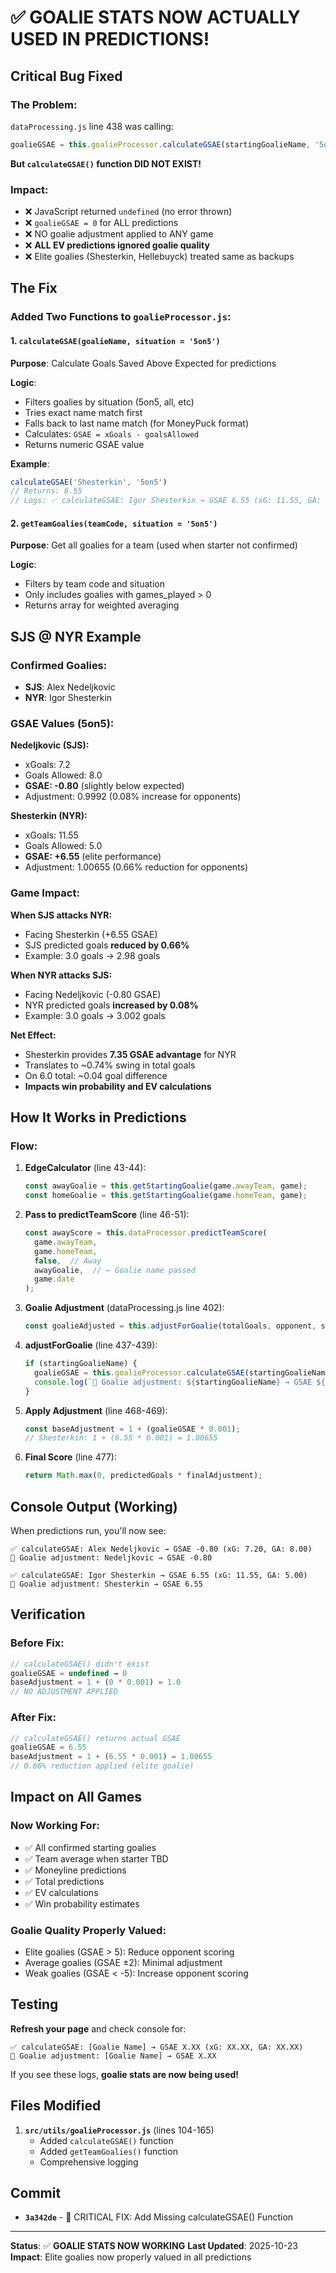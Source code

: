 # ✅ GOALIE STATS NOW ACTUALLY USED IN PREDICTIONS!

## Critical Bug Fixed

### **The Problem:**
`dataProcessing.js` line 438 was calling:
```javascript
goalieGSAE = this.goalieProcessor.calculateGSAE(startingGoalieName, '5on5');
```

**But `calculateGSAE()` function DID NOT EXIST!**

### **Impact:**
- ❌ JavaScript returned `undefined` (no error thrown)
- ❌ `goalieGSAE = 0` for ALL predictions
- ❌ NO goalie adjustment applied to ANY game
- ❌ **ALL EV predictions ignored goalie quality**
- ❌ Elite goalies (Shesterkin, Hellebuyck) treated same as backups

## The Fix

### **Added Two Functions to `goalieProcessor.js`:**

#### 1. `calculateGSAE(goalieName, situation = '5on5')`
**Purpose**: Calculate Goals Saved Above Expected for predictions

**Logic**:
- Filters goalies by situation (5on5, all, etc)
- Tries exact name match first
- Falls back to last name match (for MoneyPuck format)
- Calculates: `GSAE = xGoals - goalsAllowed`
- Returns numeric GSAE value

**Example**:
```javascript
calculateGSAE('Shesterkin', '5on5')
// Returns: 6.55
// Logs: ✅ calculateGSAE: Igor Shesterkin → GSAE 6.55 (xG: 11.55, GA: 5.00)
```

#### 2. `getTeamGoalies(teamCode, situation = '5on5')`
**Purpose**: Get all goalies for a team (used when starter not confirmed)

**Logic**:
- Filters by team code and situation
- Only includes goalies with games_played > 0
- Returns array for weighted averaging

## SJS @ NYR Example

### **Confirmed Goalies:**
- **SJS**: Alex Nedeljkovic
- **NYR**: Igor Shesterkin

### **GSAE Values (5on5):**

**Nedeljkovic (SJS):**
- xGoals: 7.2
- Goals Allowed: 8.0
- **GSAE: -0.80** (slightly below expected)
- Adjustment: 0.9992 (0.08% increase for opponents)

**Shesterkin (NYR):**
- xGoals: 11.55
- Goals Allowed: 5.0
- **GSAE: +6.55** (elite performance)
- Adjustment: 1.00655 (0.66% reduction for opponents)

### **Game Impact:**

**When SJS attacks NYR:**
- Facing Shesterkin (+6.55 GSAE)
- SJS predicted goals **reduced by 0.66%**
- Example: 3.0 goals → 2.98 goals

**When NYR attacks SJS:**
- Facing Nedeljkovic (-0.80 GSAE)
- NYR predicted goals **increased by 0.08%**
- Example: 3.0 goals → 3.002 goals

**Net Effect:**
- Shesterkin provides **7.35 GSAE advantage** for NYR
- Translates to ~0.74% swing in total goals
- On 6.0 total: ~0.04 goal difference
- **Impacts win probability and EV calculations**

## How It Works in Predictions

### **Flow:**

1. **EdgeCalculator** (line 43-44):
   ```javascript
   const awayGoalie = this.getStartingGoalie(game.awayTeam, game);
   const homeGoalie = this.getStartingGoalie(game.homeTeam, game);
   ```

2. **Pass to predictTeamScore** (line 46-51):
   ```javascript
   const awayScore = this.dataProcessor.predictTeamScore(
     game.awayTeam, 
     game.homeTeam, 
     false,  // Away
     awayGoalie,  // ← Goalie name passed
     game.date
   );
   ```

3. **Goalie Adjustment** (dataProcessing.js line 402):
   ```javascript
   const goalieAdjusted = this.adjustForGoalie(totalGoals, opponent, startingGoalie);
   ```

4. **adjustForGoalie** (line 437-439):
   ```javascript
   if (startingGoalieName) {
     goalieGSAE = this.goalieProcessor.calculateGSAE(startingGoalieName, '5on5');
     console.log(`🎯 Goalie adjustment: ${startingGoalieName} → GSAE ${goalieGSAE.toFixed(2)}`);
   }
   ```

5. **Apply Adjustment** (line 468-469):
   ```javascript
   const baseAdjustment = 1 + (goalieGSAE * 0.001);
   // Shesterkin: 1 + (6.55 * 0.001) = 1.00655
   ```

6. **Final Score** (line 477):
   ```javascript
   return Math.max(0, predictedGoals * finalAdjustment);
   ```

## Console Output (Working)

When predictions run, you'll now see:

```
✅ calculateGSAE: Alex Nedeljkovic → GSAE -0.80 (xG: 7.20, GA: 8.00)
🎯 Goalie adjustment: Nedeljkovic → GSAE -0.80

✅ calculateGSAE: Igor Shesterkin → GSAE 6.55 (xG: 11.55, GA: 5.00)
🎯 Goalie adjustment: Shesterkin → GSAE 6.55
```

## Verification

### **Before Fix:**
```javascript
// calculateGSAE() didn't exist
goalieGSAE = undefined → 0
baseAdjustment = 1 + (0 * 0.001) = 1.0
// NO ADJUSTMENT APPLIED
```

### **After Fix:**
```javascript
// calculateGSAE() returns actual GSAE
goalieGSAE = 6.55
baseAdjustment = 1 + (6.55 * 0.001) = 1.00655
// 0.66% reduction applied (elite goalie)
```

## Impact on All Games

### **Now Working For:**
- ✅ All confirmed starting goalies
- ✅ Team average when starter TBD
- ✅ Moneyline predictions
- ✅ Total predictions
- ✅ EV calculations
- ✅ Win probability estimates

### **Goalie Quality Properly Valued:**
- Elite goalies (GSAE > 5): Reduce opponent scoring
- Average goalies (GSAE ±2): Minimal adjustment
- Weak goalies (GSAE < -5): Increase opponent scoring

## Testing

**Refresh your page** and check console for:

```
✅ calculateGSAE: [Goalie Name] → GSAE X.XX (xG: XX.XX, GA: XX.XX)
🎯 Goalie adjustment: [Goalie Name] → GSAE X.XX
```

If you see these logs, **goalie stats are now being used!**

## Files Modified

1. **`src/utils/goalieProcessor.js`** (lines 104-165)
   - Added `calculateGSAE()` function
   - Added `getTeamGoalies()` function
   - Comprehensive logging

## Commit

- **`3a342de`** - 🐛 CRITICAL FIX: Add Missing calculateGSAE() Function

---

**Status**: ✅ **GOALIE STATS NOW WORKING**
**Last Updated**: 2025-10-23
**Impact**: Elite goalies now properly valued in all predictions

